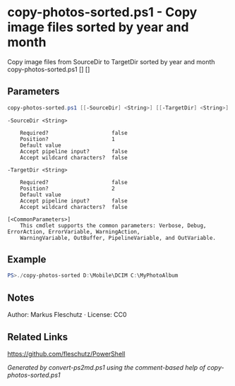 # copy-photos-sorted.ps1 - Copy image files sorted by year and month

Copy image files from SourceDir to TargetDir sorted by year and month
copy-photos-sorted.ps1 [<SourceDir>] [<TargetDir>]

## Parameters
```powershell
copy-photos-sorted.ps1 [[-SourceDir] <String>] [[-TargetDir] <String>] [<CommonParameters>]

```

```
-SourceDir <String>
    
    Required?                    false
    Position?                    1
    Default value                
    Accept pipeline input?       false
    Accept wildcard characters?  false
```

```
-TargetDir <String>
    
    Required?                    false
    Position?                    2
    Default value                
    Accept pipeline input?       false
    Accept wildcard characters?  false
```

```
[<CommonParameters>]
    This cmdlet supports the common parameters: Verbose, Debug, ErrorAction, ErrorVariable, WarningAction, 
    WarningVariable, OutBuffer, PipelineVariable, and OutVariable.
```

## Example
```powershell
PS>./copy-photos-sorted D:\Mobile\DCIM C:\MyPhotoAlbum
```


## Notes
Author: Markus Fleschutz · License: CC0

## Related Links
https://github.com/fleschutz/PowerShell

*Generated by convert-ps2md.ps1 using the comment-based help of copy-photos-sorted.ps1*
